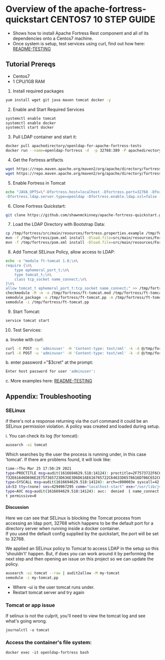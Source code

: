 # Overview of the apache-fortress-quickstart CENTOS7 10 STEP GUIDE

* Shows how to install Apache Fortress Rest component and all of its dependencies onto a Centos7 machine.
* Once system is setup, test services using curl, find out how here: [README-TESTING](README-TESTING.md)

## Tutorial Prereqs

* Centos7
* 1 CPU/1GB RAM

1. Install required packages

```bash
yum install wget git java maven tomcat docker -y
```

2. Enable and Start Required Services

```bash
systemctl enable tomcat
systemctl enable docker
systemctl start docker
```

3. Pull LDAP container and start it:

```bash
docker pull apachedirectory/openldap-for-apache-fortress-tests
docker run --name=openldap-fortress -d  -p 32768:389 -P apachedirectory/openldap-for-apache-fortress-tests
```

4. Get the Fortress artifacts

```bash
wget https://repo.maven.apache.org/maven2/org/apache/directory/fortress/fortress-realm-proxy/2.0.5/fortress-realm-proxy-2.0.5.jar -P /usr/share/tomcat/lib
wget https://repo.maven.apache.org/maven2/org/apache/directory/fortress/fortress-rest/2.0.5/fortress-rest-2.0.5.war -P /usr/share/tomcat/webapps
```

5. Enable Fortress in Tomcat

```bash
echo "JAVA_OPTS=\"-Dfortress.host=localhost -Dfortress.port=32768 -Dfortress.admin.user=cn=manager,dc=example,dc=com -Dfortress.admin.pw=secret -Dfortress.min.admin.conn=1 -Dfortress.max.admin.conn=10 \
-Dfortress.ldap.server.type=openldap -Dfortress.enable.ldap.ssl=false -Dfortress.config.realm=DEFAULT -Dfortress.config.root=ou=config,dc=example,dc=com\"" >> /etc/sysconfig/tomcat
```

6. Clone Fortress Quickstart:

```bash
git clone https://github.com/shawnmckinney/apache-fortress-quickstart.git /tmp/fortress
```

7. Load the LDAP Directory with Bootstrap Data:

```bash
cp /tmp/fortress/src/main/resources/fortress.properties.example /tmp/fortress/src/main/resources/fortress.properties
mvn -f /tmp/fortress/pom.xml install -Dload.file=src/main/resources/FortressBootstrap.xml
mvn -f /tmp/fortress/pom.xml install -Dload.file=src/main/resources/FortressRestServerPolicy.xml
```

8. Add Tomcat SELinux Policy, allow access to LDAP:

```bash
echo -e "module ft-tomcat 1.0;\n\
require {\n\
    type ephemeral_port_t;\n\
    type tomcat_t;\n\
    class tcp_socket name_connect;\n\
}\n\
allow tomcat_t ephemeral_port_t:tcp_socket name_connect;" >> /tmp/fortress/ft-tomcat.te
checkmodule -M -m -o /tmp/fortress/ft-tomcat.mod /tmp/fortress/ft-tomcat.te
semodule_package -o /tmp/fortress/ft-tomcat.pp -m /tmp/fortress/ft-tomcat.mod
semodule -i /tmp/fortress/ft-tomcat.pp
```

9. Start Tomcat:

```bash
service tomcat start
```
10. Test Services:

a. Invoke with curl:

```bash
curl -X POST -u 'adminuser' -H 'Content-type: text/xml' -k -d @/tmp/fortress/src/test/resources/test-add-role-bankuser.xml http://localhost:8080/fortress-rest-2.0.5/roleAdd
curl -X POST -u 'adminuser' -H 'Content-type: text/xml' -k -d @/tmp/fortress/src/test/resources/test-search-role.xml http://localhost:8080/fortress-rest-2.0.5/roleSearch
```

b. enter password ="$3cret" at the prompt:

```bash
Enter host password for user 'adminuser':
```

c. More examples here: [README-TESTING](README-TESTING.md)

## Appendix: Troubleshooting

### SELinux

if there's not a response returning via the curl command it could be an SELinux permission violation.
A policy was created and loaded during setup.

i. You can check its log (for tomcat):

```bash
ausearch -ui tomcat
```

Which searches by the user the process is running under, in this case 'tomcat'.  If there are problems found, it will look like:

```bash
time->Thu Mar 25 17:50:29 2021
type=PROCTITLE msg=audit(1616694629.518:14124): proctitle=2F7573722F6C69622F6A766D2F6A72652F62696E2F6A617661002D44666F7274726573732E686F73743D6C6F63616C686F7374002D44666F7274726573732E706F72743D3332373638002D44666F7274726573
732E61646D696E2E757365723D636E3D6D616E616765722C64633D6578616D706C652C64633D636F6D002D4466
type=SYSCALL msg=audit(1616694629.518:14124): arch=c000003e syscall=42 success=no exit=-13 a0=85 a1=7f24e87615a0 a2=1c a3=24 items=0 ppid=1 pid=27794 auid=4294967295 uid=53 gid=53 euid=53 suid=53 fsuid=53 egid=53 sgid=53 fsg
id=53 tty=(none) ses=4294967295 comm="localhost-start" exe="/usr/lib/jvm/java-1.8.0-openjdk-1.8.0.282.b08-1.el7_9.x86_64/jre/bin/java" subj=system_u:system_r:tomcat_t:s0 key=(null)
type=AVC msg=audit(1616694629.518:14124): avc:  denied  { name_connect } for  pid=27794 comm="localhost-start" dest=32768 scontext=system_u:system_r:tomcat_t:s0 tcontext=system_u:object_r:ephemeral_port_t:s0 tclass=tcp_socke
t permissive=0
```

#### Discussion

Here we can see that SELinux is blocking the Tomcat process from accessing an ldap port, 32768 which happens to be the default port for a directory server when running inside a docker container.  
If you used the default config supplied by the quickstart, the port will be set to 32768.

We applied an SELinux policy to Tomcat to access LDAP in the setup so this 'shouldn't' happen.  But, if does you can work around it by performing the next step and then opening an issue on this project so we can update the policy.

```bash
ausearch -ui tomcat --raw | audit2allow -M my-tomcat
semodule -i my-tomcat.pp
```
 * Where -ui is the user tomcat runs under.
 * Restart tomcat server and try again 

### Tomcat or app issue

If selinux is not the culprit, you'll need to view the tomcat log and see what's going wrong. 

```
journalctl -u tomcat
```

### Access the container's file system:

```
docker exec -it openldap-fortress bash
```
